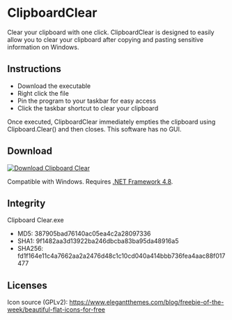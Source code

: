 # ClipboardClear
Clear your clipboard with one click. ClipboardClear is designed to easily allow you to clear your clipboard after copying and pasting sensitive information on Windows.

## Instructions

- Download the executable
- Right click the file
- Pin the program to your taskbar for easy access
- Click the taskbar shortcut to clear your clipboard

Once executed, ClipboardClear immediately empties the clipboard using Clipboard.Clear() and then closes. This software has no GUI.

## Download
[![Download Clipboard Clear](https://a.fsdn.com/con/app/sf-download-button)](https://sourceforge.net/projects/clipboard-clear/files/latest/download)

Compatible with Windows. Requires [.NET Framework 4.8](https://dotnet.microsoft.com/download/dotnet-framework/net48).

## Integrity
Clipboard Clear.exe

- MD5: 387905bad76140ac05ea4c2a28097336
- SHA1: 9f1482aa3d13922ba246dbcba83ba95da48916a5
- SHA256: fd1f164e11c4a7662aa2a2476d48c1c10cd040a414bbb736fea4aac88f017477

## Licenses
Icon source (GPLv2): https://www.elegantthemes.com/blog/freebie-of-the-week/beautiful-flat-icons-for-free



